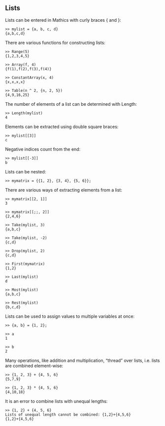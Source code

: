 ## Lists

Lists can be entered in Mathics with curly braces { and }:
```
>> mylist = {a, b, c, d}
{a,b,c,d}
```

There are various functions for constructing lists:
```
>> Range(5)
{1,2,3,4,5}
 
>> Array(f, 4)
{f(1),f(2),f(3),f(4)}

>> ConstantArray(x, 4)
{x,x,x,x}

>> Table(n ^ 2, {n, 2, 5})
{4,9,16,25}
```

The number of elements of a list can be determined with Length:
```
>> Length(mylist)
4
```

Elements can be extracted using double square braces:
```
>> mylist[[3]]
c
```

Negative indices count from the end:
```
>> mylist[[-3]]
b
```

Lists can be nested:
```
>> mymatrix = {{1, 2}, {3, 4}, {5, 6}};
```

There are various ways of extracting elements from a list:
```
>> mymatrix[[2, 1]]
3

>> mymatrix[[;;, 2]]
{2,4,6}

>> Take(mylist, 3)
{a,b,c}

>> Take(mylist, -2)
{c,d}

>> Drop(mylist, 2)
{c,d}

>> First(mymatrix)
{1,2}

>> Last(mylist)
d

>> Most(mylist)
{a,b,c}

>> Rest(mylist)
{b,c,d}
```

Lists can be used to assign values to multiple variables at once:
```
>> {a, b} = {1, 2};

>> a
1

>> b
2
```

Many operations, like addition and multiplication, “thread” over lists, i.e. lists are combined element-wise:
```
>> {1, 2, 3} + {4, 5, 6}
{5,7,9}

>> {1, 2, 3} * {4, 5, 6}
{4,10,18}
```

It is an error to combine lists with unequal lengths:
```
>> {1, 2} + {4, 5, 6}
Lists of unequal length cannot be combined: {1,2}+{4,5,6}
{1,2}+{4,5,6}
```

 